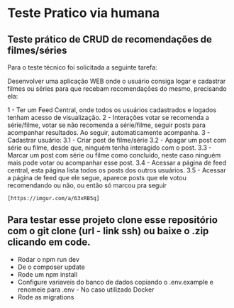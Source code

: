# Teste Pratico via humana

## Teste prático de CRUD de recomendações de filmes/séries

Para o teste técnico foi solicitada a seguinte tarefa:

Desenvolver uma aplicação WEB onde o usuário consiga logar e cadastrar filmes ou séries para que recebam recomendações do mesmo, precisando ela:

1 - Ter um Feed Central, onde todos os usuários cadastrados e logados tenham acesso de visualização.
2 - Interações votar se recomenda a série/filme, votar se não recomenda a série/filme, seguir posts para acompanhar resultados.
Ao seguir, automaticamente acompanha.
3 - Cadastrar usuário:
    3.1 - Criar post de filme/série
    3.2 - Apagar um post com série ou filme, desde que, ninguém tenha interagido com o post.
    3.3 - Marcar um post com série ou filme como concluído, neste caso ninguém mais pode votar ou acompanhar esse post.
    3.4 - Acessar a página de feed central, esta página lista todos os posts dos outros usuários.
    3.5 - Acessar a página de feed que ele segue, aparece posts que ele votou recomendando ou não, ou então só marcou pra seguir
    
    [https://imgur.com/a/63xRB5q]

## Para testar esse projeto clone esse repositório com o git clone (url - link ssh) ou baixe o .zip clicando em code.

 - Rodar o npm run dev
 - De o composer update
 - Rode um npm install
 - Configure variaveis do banco de dados copiando o .env.example e renomeie para .env - No caso utilizado Docker
 - Rode as migrations
